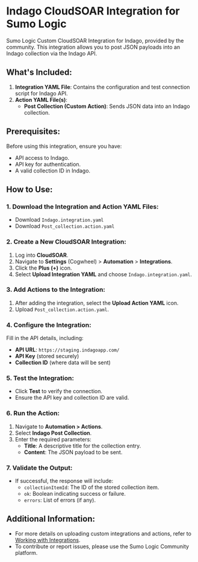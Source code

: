# Indago CloudSOAR Integration for Sumo Logic

Sumo Logic Custom CloudSOAR Integration for Indago, provided by the community. This integration allows you to post JSON payloads into an Indago collection via the Indago API.

## What's Included:
1. **Integration YAML File**: Contains the configuration and test connection script for Indago API.
2. **Action YAML File(s)**:
    - **Post Collection (Custom Action)**: Sends JSON data into an Indago collection.

## Prerequisites:
Before using this integration, ensure you have:
- API access to Indago.
- API key for authentication.
- A valid collection ID in Indago.

## How to Use:
### 1. Download the Integration and Action YAML Files:
   - Download `Indago.integration.yaml`
   - Download `Post_collection.action.yaml`

### 2. Create a New CloudSOAR Integration:
   1. Log into **CloudSOAR**.
   2. Navigate to **Settings** (Cogwheel) > **Automation** > **Integrations**.
   3. Click the **Plus (+)** icon.
   4. Select **Upload Integration YAML** and choose `Indago.integration.yaml`.

### 3. Add Actions to the Integration:
   1. After adding the integration, select the **Upload Action YAML** icon.
   2. Upload `Post_collection.action.yaml`.

### 4. Configure the Integration:
   Fill in the API details, including:
   - **API URL**: `https://staging.indagoapp.com/`
   - **API Key** (stored securely)
   - **Collection ID** (where data will be sent)

### 5. Test the Integration:
   - Click **Test** to verify the connection.
   - Ensure the API key and collection ID are valid.

### 6. Run the Action:
   1. Navigate to **Automation > Actions**.
   2. Select **Indago Post Collection**.
   3. Enter the required parameters:
      - **Title**: A descriptive title for the collection entry.
      - **Content**: The JSON payload to be sent.

### 7. Validate the Output:
   - If successful, the response will include:
     - `collectionItemId`: The ID of the stored collection item.
     - `ok`: Boolean indicating success or failure.
     - `errors`: List of errors (if any).

## Additional Information:
- For more details on uploading custom integrations and actions, refer to [Working with Integrations](https://help.sumologic.com/docs/cloud-soar/cloud-soar-integration-framework/#working-with-integrations).
- To contribute or report issues, please use the Sumo Logic Community platform.